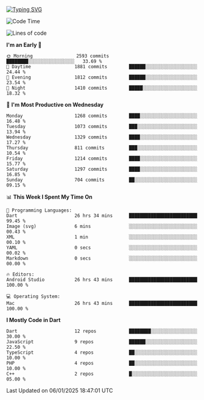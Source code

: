 
<a href="https://git.io/typing-svg"><img src="https://readme-typing-svg.demolab.com?font=Source+Code+Pro&pause=1000&random=false&width=435&lines=Hey+%F0%9F%A5%B6+iam+Yaskraz" alt="Typing SVG" /></a>
<!--START_SECTION:waka-->
![Code Time](http://img.shields.io/badge/Code%20Time-897%20hrs%2027%20mins-blue)

![Lines of code](https://img.shields.io/badge/From%20Hello%20World%20I%27ve%20Written-4.8%20million%20lines%20of%20code-blue)

**I'm an Early 🐤** 

```text
🌞 Morning                2593 commits        ████████░░░░░░░░░░░░░░░░░   33.69 % 
🌆 Daytime                1881 commits        ██████░░░░░░░░░░░░░░░░░░░   24.44 % 
🌃 Evening                1812 commits        ██████░░░░░░░░░░░░░░░░░░░   23.54 % 
🌙 Night                  1410 commits        █████░░░░░░░░░░░░░░░░░░░░   18.32 % 
```
📅 **I'm Most Productive on Wednesday** 

```text
Monday                   1268 commits        ████░░░░░░░░░░░░░░░░░░░░░   16.48 % 
Tuesday                  1073 commits        ███░░░░░░░░░░░░░░░░░░░░░░   13.94 % 
Wednesday                1329 commits        ████░░░░░░░░░░░░░░░░░░░░░   17.27 % 
Thursday                 811 commits         ███░░░░░░░░░░░░░░░░░░░░░░   10.54 % 
Friday                   1214 commits        ████░░░░░░░░░░░░░░░░░░░░░   15.77 % 
Saturday                 1297 commits        ████░░░░░░░░░░░░░░░░░░░░░   16.85 % 
Sunday                   704 commits         ██░░░░░░░░░░░░░░░░░░░░░░░   09.15 % 
```


📊 **This Week I Spent My Time On** 

```text
💬 Programming Languages: 
Dart                     26 hrs 34 mins      █████████████████████████   99.45 % 
Image (svg)              6 mins              ░░░░░░░░░░░░░░░░░░░░░░░░░   00.43 % 
XML                      1 min               ░░░░░░░░░░░░░░░░░░░░░░░░░   00.10 % 
YAML                     0 secs              ░░░░░░░░░░░░░░░░░░░░░░░░░   00.02 % 
Markdown                 0 secs              ░░░░░░░░░░░░░░░░░░░░░░░░░   00.00 % 

🔥 Editors: 
Android Studio           26 hrs 43 mins      █████████████████████████   100.00 % 

💻 Operating System: 
Mac                      26 hrs 43 mins      █████████████████████████   100.00 % 
```

**I Mostly Code in Dart** 

```text
Dart                     12 repos            ████████░░░░░░░░░░░░░░░░░   30.00 % 
JavaScript               9 repos             ██████░░░░░░░░░░░░░░░░░░░   22.50 % 
TypeScript               4 repos             ██░░░░░░░░░░░░░░░░░░░░░░░   10.00 % 
PHP                      4 repos             ██░░░░░░░░░░░░░░░░░░░░░░░   10.00 % 
C++                      2 repos             █░░░░░░░░░░░░░░░░░░░░░░░░   05.00 % 
```




 Last Updated on 06/01/2025 18:47:01 UTC
<!--END_SECTION:waka-->
